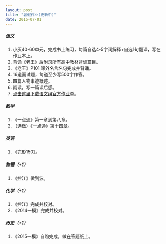 ```yaml
---
layout: post
title: "暑假作业(更新中)"
date: 2015-07-01
---
```


##### 语文
1. 小灰40-60单元，完成书上练习，每篇自选4-5字词解释+自选1句翻译，写在作业本上。
2. 背诵《老王》后附录所有高中教材背诵篇目。
3. 《老王》P101 课外名言名句完成并背诵。
4. 16道面试题，每道至少写500字作答。
5. 四篇人物事迹概述。
6. 阅读，写一篇读后感。
7. [点击这里下载语文组官方作业单](/files/2016届高二语文暑假作业.docx)。

##### 数学
1. 《一点通》第一章到第八章。
2. （选做）《一点通》第十四章。

##### 英语
1. 《完形150》。

##### 物理（+1）
1. 《控江》做到波。

##### 化学（+1）
1. 《控江》完成并校对。
2. 《2014一模》完成并校对。

##### 历史（+1）
1. 《2015一模》自购完成，做在答题纸上。